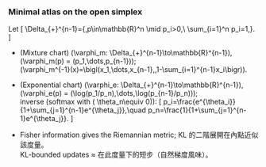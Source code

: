 ### Minimal atlas on the open simplex

Let
\[
\Delta_{+}^{n-1}=\{\,p\in\mathbb{R}^n \mid p_i>0,\ \sum_{i=1}^n p_i=1\,\}.
\]

- (Mixture chart)  \(\varphi_m: \Delta_{+}^{n-1}\to\mathbb{R}^{n-1}\),  
  \(\varphi_m(p) = (p_1,\dots,p_{n-1})\);  
  \(\varphi_m^{-1}(x)=\bigl(x_1,\dots,x_{n-1},\,1-\sum_{i=1}^{n-1}x_i\bigr)\).

- (Exponential chart)  \(\varphi_e: \Delta_{+}^{n-1}\to\mathbb{R}^{n-1}\),  
  \(\varphi_e(p) = (\log(p_1/p_n),\dots,\log(p_{n-1}/p_n))\);  
  inverse (softmax with \( \theta_n\equiv 0\)):
  \[
  p_i=\frac{e^{\theta_i}}{1+\sum_{j=1}^{n-1}e^{\theta_j}},\quad
  p_n=\frac{1}{1+\sum_{j=1}^{n-1}e^{\theta_j}}.
  \]

- Fisher information gives the Riemannian metric; KL 的二階展開在內點近似該度量。  
  KL-bounded updates ≈ 在此度量下的短步（自然梯度風味）。
